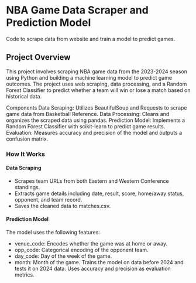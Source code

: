 # NBA Game Data Scraper and Prediction Model
Code to scrape data from website and train a model to predict games.

## Project Overview

This project involves scraping NBA game data from the 2023-2024 season using Python and building a machine learning model to predict game outcomes. The project uses web scraping, data processing, and a Random Forest Classifier to predict whether a team will win or lose a match based on historical data.

Components
Data Scraping: Utilizes BeautifulSoup and Requests to scrape game data from Basketball Reference.
Data Processing: Cleans and organizes the scraped data using pandas.
Prediction Model: Implements a Random Forest Classifier with scikit-learn to predict game results.
Evaluation: Measures accuracy and precision of the model and outputs a confusion matrix.

### How It Works
#### Data Scraping
- Scrapes team URLs from both Eastern and Western Conference standings.
- Extracts game details including date, result, score, home/away status, opponent, and team record.
- Saves the cleaned data to matches.csv.
#### Prediction Model
The model uses the following features:
- venue_code: Encodes whether the game was at home or away.
- opp_code: Categorical encoding of the opponent team.
- day_code: Day of the week of the game.
- month: Month of the game.
Trains the model on data before 2024 and tests it on 2024 data.
Uses accuracy and precision as evaluation metrics.
